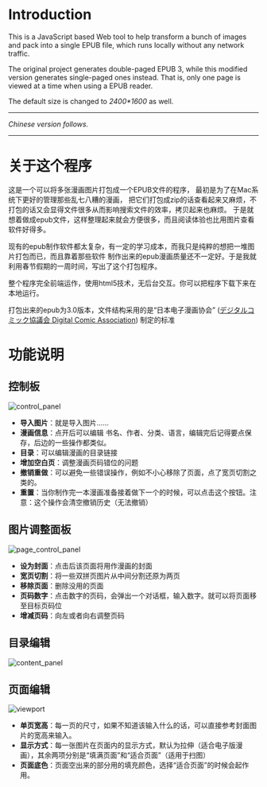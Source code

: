 # Introduction

This is a JavaScript based Web tool to help transform a bunch of images and pack into a single EPUB file, which runs locally without any network traffic.

The original project generates double-paged EPUB 3, while this modified version generates single-paged ones instead. That is, only one page is viewed at a time when using a EPUB reader.

The default size is changed to _2400*1600_ as well.

---

*Chinese version follows.*

---

# 关于这个程序

这是一个可以将多张漫画图片打包成一个EPUB文件的程序，
最初是为了在Mac系统下更好的管理那些乱七八糟的漫画，
把它们打包成zip的话查看起来又麻烦，不打包的话又会显得文件很多从而影响搜索文件的效率，拷贝起来也麻烦。
于是就想着做成epub文件，这样整理起来就会方便很多，而且阅读体验也比用图片查看软件好得多。

现有的epub制作软件都太复杂，有一定的学习成本，而我只是纯粹的想把一堆图片打包而已，而且靠着那些软件
制作出来的epub漫画质量还不一定好。于是我就利用春节假期的一周时间，写出了这个打包程序。

整个程序完全前端运作，使用html5技术，无后台交互。你可以把程序下载下来在本地运行。

打包出来的epub为3.0版本，文件结构采用的是“日本电子漫画协会” ([デジタルコミック協議会 Digital Comic Association](http://www.digital-comic.jp/)) 制定的标准

# 功能说明

## 控制板

![control_panel](images/control_panel.png)

   - **导入图片**：就是导入图片……
   - **漫画信息**：点开后可以编辑 书名、作者、分类、语言，编辑完后记得要点保存，后边的一些操作都类似。
   - **目录**：可以编辑漫画的目录链接
   - **增加空白页**：调整漫画页码错位的问题
   - **撤销重做**：可以避免一些错误操作，例如不小心移除了页面，点了宽页切割之类的。
   - **重置**：当你制作完一本漫画准备接着做下一个的时候，可以点击这个按钮。注意：这个操作会清空撤销历史（无法撤销）

## 图片调整面板

![page_control_panel](images/page_control_panel.png)

   - **设为封面**：点击后该页面将用作漫画的封面
   - **宽页切割**：将一些双拼页图片从中间分割还原为两页
   - **移除页面**：删除没用的页面
   - **页码数字**：点击数字的页码，会弹出一个对话框，输入数字。就可以将页面移至目标页码位
   - **增减页码**：向左或者向右调整页码

## 目录编辑

![content_panel](images/content_panel.png)

## 页面编辑

![viewport](images/viewport.png)

  - **单页宽高**：每一页的尺寸，如果不知道该输入什么的话，可以直接参考封面图片的宽高来输入。
  - **显示方式**：每一张图片在页面内的显示方式，默认为拉伸（适合电子版漫画），其余两项分别是“填满页面”和“适合页面”（适用于扫图）
  - **页面底色**：页面空出来的部分用的填充颜色，选择“适合页面”的时候会起作用。
